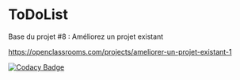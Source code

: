 ToDoList
========

Base du projet #8 : Améliorez un projet existant

https://openclassrooms.com/projects/ameliorer-un-projet-existant-1

[![Codacy Badge](https://app.codacy.com/project/badge/Grade/7aec653f836a4e82a99b85bd7d3e9f90)](https://www.codacy.com/gh/PalomaAlma/ToDo-co/dashboard?utm_source=github.com&amp;utm_medium=referral&amp;utm_content=PalomaAlma/ToDo-co&amp;utm_campaign=Badge_Grade)
